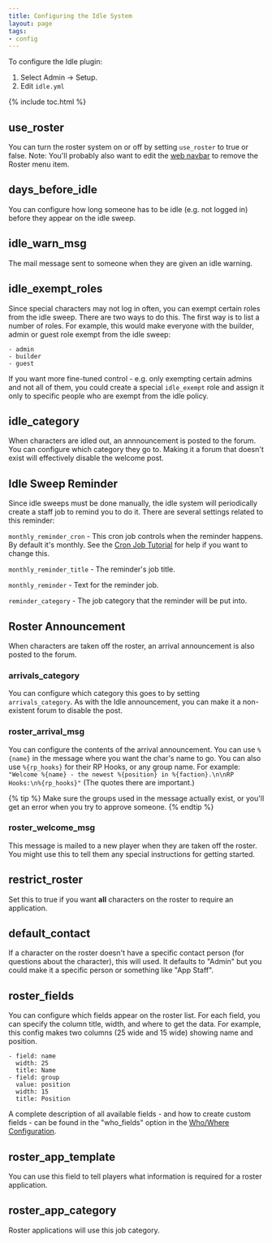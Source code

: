```yaml
---
title: Configuring the Idle System
layout: page
tags:
- config
---
```


To configure the Idle plugin:

1. Select Admin -> Setup.
2. Edit `idle.yml`

{% include toc.html %}

## use_roster

You can turn the roster system on or off by setting `use_roster` to true or false. Note: You'll probably also want to edit the [web navbar]({{site.baseurl}}/tutorials/config/website.html#changing-the-navbar) to remove the Roster menu item.

## days_before_idle

You can configure how long someone has to be idle (e.g. not logged in) before they appear on the idle sweep.

## idle_warn_msg

The mail message sent to someone when they are given an idle warning.

## idle_exempt_roles

Since special characters may not log in often, you can exempt certain roles from the idle sweep.  There are two ways to do this.  The first way is to list a number of roles.  For example, this would make everyone with the builder, admin or guest role exempt from the idle sweep:

    - admin
    - builder
    - guest

If you want more fine-tuned control - e.g. only exempting certain admins and not all of them, you could create a special `idle_exempt` role and assign it only to specific people who are exempt from the idle policy.

## idle_category

When characters are idled out, an annnouncement is posted to the forum.  You can configure which category they go to.  Making it a forum that doesn't exist will effectively disable the welcome post.

## Idle Sweep Reminder

Since idle sweeps must be done manually, the idle system will periodically create a staff job to remind you to do it.  There are several settings related to this reminder:

`monthly_reminder_cron` - This cron job controls when the reminder happens.  By default it's monthly.  See the [Cron Job Tutorial](http://www.aresmush.com/tutorials/code/cron.html) for help if you want to change this.

`monthly_reminder_title` - The reminder's job title.

`monthly_reminder` - Text for the reminder job.

`reminder_category` - The job category that the reminder will be put into.

## Roster Announcement

When characters are taken off the roster, an arrival announcement is also posted to the forum.  

### arrivals_category

You can configure which category this goes to by setting `arrivals_category`.  As with the Idle announcement, you can make it a non-existent forum to disable the post.

### roster_arrival_msg

You can configure the contents of the arrival announcement.  You can use `%{name}` in the message where you want the char's name to go.  You can also use `%{rp_hooks}` for their RP Hooks, or any group name.  For example:  `"Welcome %{name} - the newest %{position} in %{faction}.\n\nRP Hooks:\n%{rp_hooks}"`  (The quotes there are important.)

{% tip %}
Make sure the groups used in the message actually exist, or you'll get an error when you try to approve someone. 
{% endtip %}

### roster_welcome_msg

This message is mailed to a new player when they are taken off the roster.  You might use this to tell them any special instructions for getting started.

## restrict_roster

Set this to true if you want **all** characters on the roster to require an application.

## default_contact

If a character on the roster doesn't have a specific contact person (for questions about the character), this will used.  It defaults to "Admin" but you could make it a specific person or something like "App Staff".

## roster_fields

You can configure which fields appear on the roster list.  For each field, you can specify the column title, width, and where to get the data.  For example, this config makes two columns (25 wide and 15 wide) showing name and position.

    - field: name
      width: 25
      title: Name
    - field: group
      value: position
      width: 15
      title: Position

A complete description of all available fields - and how to create custom fields - can be found in the "who_fields" option in the [Who/Where Configuration](/tutorials/config/who.html).

## roster_app_template

You can use this field to tell players what information is required for a roster application.

## roster_app_category

Roster applications will use this job category.